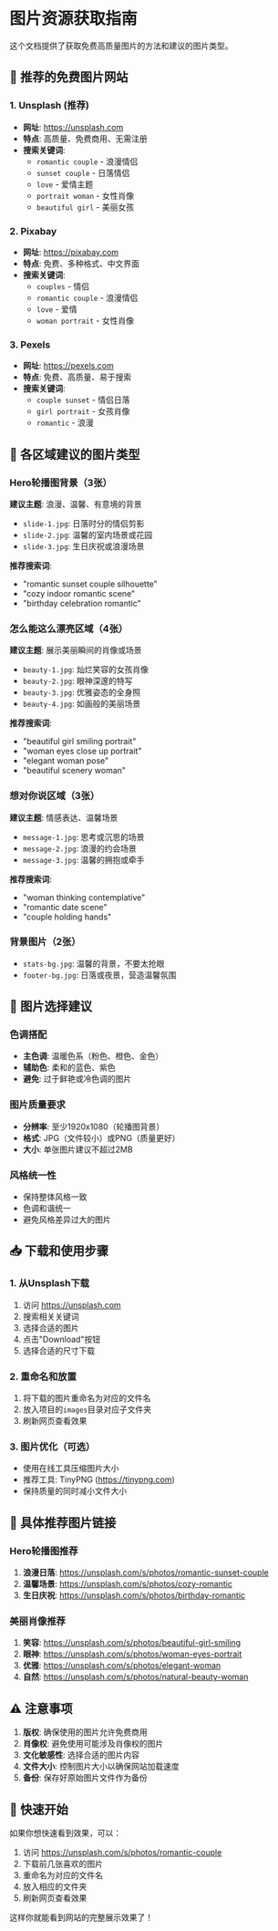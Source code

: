 # 图片资源获取指南

这个文档提供了获取免费高质量图片的方法和建议的图片类型。

## 🌟 推荐的免费图片网站

### 1. Unsplash (推荐)
- **网址**: https://unsplash.com
- **特点**: 高质量、免费商用、无需注册
- **搜索关键词**:
  - `romantic couple` - 浪漫情侣
  - `sunset couple` - 日落情侣
  - `love` - 爱情主题
  - `portrait woman` - 女性肖像
  - `beautiful girl` - 美丽女孩

### 2. Pixabay
- **网址**: https://pixabay.com
- **特点**: 免费、多种格式、中文界面
- **搜索关键词**:
  - `couples` - 情侣
  - `romantic couple` - 浪漫情侣
  - `love` - 爱情
  - `woman portrait` - 女性肖像

### 3. Pexels
- **网址**: https://pexels.com
- **特点**: 免费、高质量、易于搜索
- **搜索关键词**:
  - `couple sunset` - 情侣日落
  - `girl portrait` - 女孩肖像
  - `romantic` - 浪漫

## 📸 各区域建议的图片类型

### Hero轮播图背景（3张）
**建议主题**: 浪漫、温馨、有意境的背景
- `slide-1.jpg`: 日落时分的情侣剪影
- `slide-2.jpg`: 温馨的室内场景或花园
- `slide-3.jpg`: 生日庆祝或浪漫场景

**推荐搜索词**:
- "romantic sunset couple silhouette"
- "cozy indoor romantic scene"
- "birthday celebration romantic"

### 怎么能这么漂亮区域（4张）
**建议主题**: 展示美丽瞬间的肖像或场景
- `beauty-1.jpg`: 灿烂笑容的女孩肖像
- `beauty-2.jpg`: 眼神深邃的特写
- `beauty-3.jpg`: 优雅姿态的全身照
- `beauty-4.jpg`: 如画般的美丽场景

**推荐搜索词**:
- "beautiful girl smiling portrait"
- "woman eyes close up portrait"
- "elegant woman pose"
- "beautiful scenery woman"

### 想对你说区域（3张）
**建议主题**: 情感表达、温馨场景
- `message-1.jpg`: 思考或沉思的场景
- `message-2.jpg`: 浪漫的约会场景
- `message-3.jpg`: 温馨的拥抱或牵手

**推荐搜索词**:
- "woman thinking contemplative"
- "romantic date scene"
- "couple holding hands"

### 背景图片（2张）
- `stats-bg.jpg`: 温馨的背景，不要太抢眼
- `footer-bg.jpg`: 日落或夜景，营造温馨氛围

## 🎨 图片选择建议

### 色调搭配
- **主色调**: 温暖色系（粉色、橙色、金色）
- **辅助色**: 柔和的蓝色、紫色
- **避免**: 过于鲜艳或冷色调的图片

### 图片质量要求
- **分辨率**: 至少1920x1080（轮播图背景）
- **格式**: JPG（文件较小）或PNG（质量更好）
- **大小**: 单张图片建议不超过2MB

### 风格统一性
- 保持整体风格一致
- 色调和谐统一
- 避免风格差异过大的图片

## 📥 下载和使用步骤

### 1. 从Unsplash下载
1. 访问 https://unsplash.com
2. 搜索相关关键词
3. 选择合适的图片
4. 点击"Download"按钮
5. 选择合适的尺寸下载

### 2. 重命名和放置
1. 将下载的图片重命名为对应的文件名
2. 放入项目的`images`目录对应子文件夹
3. 刷新网页查看效果

### 3. 图片优化（可选）
- 使用在线工具压缩图片大小
- 推荐工具: TinyPNG (https://tinypng.com)
- 保持质量的同时减小文件大小

## 🔗 具体推荐图片链接

### Hero轮播图推荐
1. **浪漫日落**: https://unsplash.com/s/photos/romantic-sunset-couple
2. **温馨场景**: https://unsplash.com/s/photos/cozy-romantic
3. **生日庆祝**: https://unsplash.com/s/photos/birthday-romantic

### 美丽肖像推荐
1. **笑容**: https://unsplash.com/s/photos/beautiful-girl-smiling
2. **眼神**: https://unsplash.com/s/photos/woman-eyes-portrait
3. **优雅**: https://unsplash.com/s/photos/elegant-woman
4. **自然**: https://unsplash.com/s/photos/natural-beauty-woman

## ⚠️ 注意事项

1. **版权**: 确保使用的图片允许免费商用
2. **肖像权**: 避免使用可能涉及肖像权的图片
3. **文化敏感性**: 选择合适的图片内容
4. **文件大小**: 控制图片大小以确保网站加载速度
5. **备份**: 保存好原始图片文件作为备份

## 🎯 快速开始

如果你想快速看到效果，可以：
1. 访问 https://unsplash.com/s/photos/romantic-couple
2. 下载前几张喜欢的图片
3. 重命名为对应的文件名
4. 放入相应的文件夹
5. 刷新网页查看效果

这样你就能看到网站的完整展示效果了！

